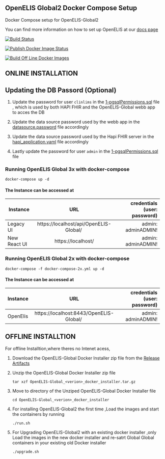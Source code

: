 ## OpenELIS Global2 Docker Compose Setup
Docker Compose setup for OpenELIS-Global2

You can find more information on how to set up OpenELIS at our [docs page](http://docs.openelis-global.org/)

[![Build Status](https://github.com/I-TECH-UW/OpenELIS-Global-2/actions/workflows/ci.yml/badge.svg)](https://github.com/I-TECH-UW/OpenELIS-Global-2/actions/workflows/ci.yml)

[![Publish Docker Image Status](https://github.com/I-TECH-UW/OpenELIS-Global-2/actions/workflows/publish-and-test.yml/badge.svg)](https://github.com/I-TECH-UW/OpenELIS-Global-2/actions/workflows/publish-and-test.yml)

[![Build Off Line Docker Images](https://github.com/I-TECH-UW/openelis-docker/actions/workflows/build-installer.yml/badge.svg)](https://github.com/I-TECH-UW/openelis-docker/actions/workflows/build-installer.yml)

## ONLINE INSTALLATION

## Updating the DB Passord (Optional)
1. Update the password for user `clinlims` in the  [1-pgsqlPermissions.sql](./volumes/database/dbInit/1-pgsqlPermissions.sql) file , which is used by both HAPI FHIR and the OpenELIS-Global webb app to acces the DB

1. Update the data source password used by the webb app in the  [datasource.password](./volumes/properties/datasource.password) file accordingly

1. Update the data source password used by the Hapi FHIR server in the  [hapi_application.yaml](./volumes/properties/hapi_application.yaml) file accordingly

1. Lastly update the password for user `admin` in the  [1-pgsqlPermissions.sql](./volumes/database/dbInit/1-pgsqlPermissions.sql) file


### Running OpenELIS Global 3x with docker-compose
    docker-compose up -d

#### The Instance can be accessed at 

| Instance  |     URL       | credentials (user: password)|
|---------- |:-------------:|------:                       |
| Legacy UI   |  https://localhost/api/OpenELIS-Global/  | admin: adminADMIN! |
| New React UI  |    https://localhost/  |  admin: adminADMIN!

### Running OpenELIS Global 2x with docker-compose
    docker-compose -f docker-compose-2x.yml up -d 

#### The Instance can be accessed at 

| Instance  |     URL       | credentials (user: password)|
|---------- |:-------------:|------:                       |
| OpenElis   |  https://localhost:8443/OpenELIS-Global/  | admin: adminADMIN! |


## OFFLINE INSTALLTION

For offline Installtion,where theres no Intenet acess,

1. Download the  OpenELIS-Global Docker Installer zip file  from the [Release Artifacts](https://github.com/I-TECH-UW/openelis-docker/releases)

1. Unzip the OpenELIS-Global Docker Installer zip file 

       tar xzf OpenELIS-Global_<verion>_docker_installer.tar.gz

1. Move to directory of the Unziped OpenELIS-Global Docker Installer file 

       cd OpenELIS-Global_<verion>_docker_installer

1. For installing OpenELIS-Global2 the first time ,Load the images and start the containers  by running 

       ./run.sh

1. For Upgrading  OpenELIS-Global2 with an existing docker installer ,only Load the images in the new docker installer and re-satrt Global Global containers in your existing old Docker  installer

       ./upgrade.sh

       
    

